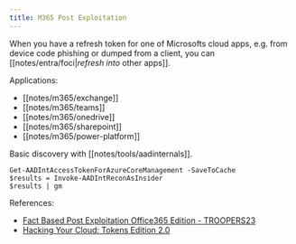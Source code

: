 ```yaml
---
title: M365 Post Exploitation
---
```


When you have a refresh token for one of Microsofts cloud apps, e.g. from device code phishing or dumped from a client, you can [[notes/entra/foci|*refresh into* other apps]].

Applications:

- [[notes/m365/exchange]]
- [[notes/m365/teams]]
- [[notes/m365/onedrive]]
- [[notes/m365/sharepoint]]
- [[notes/m365/power-platform]]

Basic discovery with [[notes/tools/aadinternals]].

~~~
Get-AADIntAccessTokenForAzureCoreManagement -SaveToCache
$results = Invoke-AADIntReconAsInsider
$results | gm
~~~

References:

- [Fact Based Post Exploitation Office365 Edition - TROOPERS23](https://www.youtube.com/watch?v=QqcRe-8tc7A)
- [Hacking Your Cloud: Tokens Edition 2.0](http://web.archive.org/web/20230414061723/https://www.trustedsec.com/blog/hacking-your-cloud-tokens-edition-2-0/)
